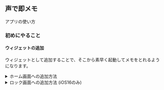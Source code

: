 ## 声で即メモ

アプリの使い方

### 初めにやること

#### ウィジェットの追加

ウィジェットとして追加することで、そこから素早く起動してメモをとれるようになります。

<details markdown="1">
<summary>ホーム画面への追加方法</summary>

1. aaaaaaaaaaaaaaaaaaaaaaaaa

![test](images/add_home_1.png)
1. aaaaaaaaaaaaaaaaaaaaaaaaa
1. aaaaaaaaaaaaaaaaaaaaaaaaa
1. aaaaaaaaaaaaaaaaaaaaaaaaa
</details>

<details markdown="1">
<summary>ロック画面への追加方法 (iOS16のみ)</summary>

1. aaaaaaaaaaaaaaaaaaaaaaaaa
1. aaaaaaaaaaaaaaaaaaaaaaaaa
1. aaaaaaaaaaaaaaaaaaaaaaaaa
1. aaaaaaaaaaaaaaaaaaaaaaaaa
</details>
